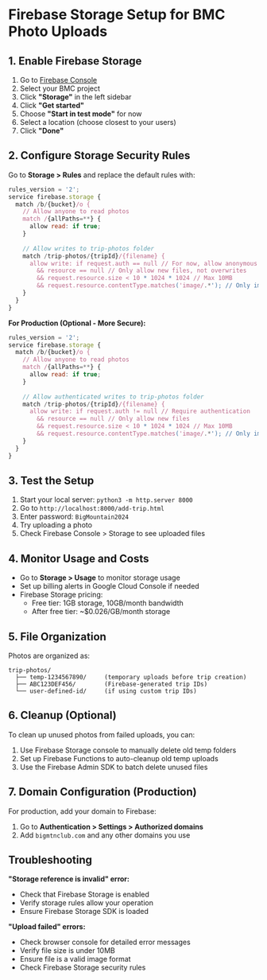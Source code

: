 # Firebase Storage Setup for BMC Photo Uploads

## 1. Enable Firebase Storage

1. Go to [Firebase Console](https://console.firebase.google.com/)
2. Select your BMC project
3. Click **"Storage"** in the left sidebar
4. Click **"Get started"**
5. Choose **"Start in test mode"** for now
6. Select a location (choose closest to your users)
7. Click **"Done"**

## 2. Configure Storage Security Rules

Go to **Storage > Rules** and replace the default rules with:

```javascript
rules_version = '2';
service firebase.storage {
  match /b/{bucket}/o {
    // Allow anyone to read photos
    match /{allPaths=**} {
      allow read: if true;
    }
    
    // Allow writes to trip-photos folder
    match /trip-photos/{tripId}/{filename} {
      allow write: if request.auth == null // For now, allow anonymous uploads
        && resource == null // Only allow new files, not overwrites
        && request.resource.size < 10 * 1024 * 1024 // Max 10MB
        && request.resource.contentType.matches('image/.*'); // Only images
    }
  }
}
```

**For Production (Optional - More Secure):**
```javascript
rules_version = '2';
service firebase.storage {
  match /b/{bucket}/o {
    // Allow anyone to read photos
    match /{allPaths=**} {
      allow read: if true;
    }
    
    // Allow authenticated writes to trip-photos folder
    match /trip-photos/{tripId}/{filename} {
      allow write: if request.auth != null // Require authentication
        && resource == null // Only allow new files
        && request.resource.size < 10 * 1024 * 1024 // Max 10MB
        && request.resource.contentType.matches('image/.*'); // Only images
    }
  }
}
```

## 3. Test the Setup

1. Start your local server: `python3 -m http.server 8000`
2. Go to `http://localhost:8000/add-trip.html`
3. Enter password: `BigMountain2024`
4. Try uploading a photo
5. Check Firebase Console > Storage to see uploaded files

## 4. Monitor Usage and Costs

- Go to **Storage > Usage** to monitor storage usage
- Set up billing alerts in Google Cloud Console if needed
- Firebase Storage pricing: 
  - Free tier: 1GB storage, 10GB/month bandwidth
  - After free tier: ~$0.026/GB/month storage

## 5. File Organization

Photos are organized as:
```
trip-photos/
  ├── temp-1234567890/     (temporary uploads before trip creation)
  ├── ABC123DEF456/        (Firebase-generated trip IDs)
  └── user-defined-id/     (if using custom trip IDs)
```

## 6. Cleanup (Optional)

To clean up unused photos from failed uploads, you can:
1. Use Firebase Storage console to manually delete old temp folders
2. Set up Firebase Functions to auto-cleanup old temp uploads
3. Use the Firebase Admin SDK to batch delete unused files

## 7. Domain Configuration (Production)

For production, add your domain to Firebase:
1. Go to **Authentication > Settings > Authorized domains**
2. Add `bigmtnclub.com` and any other domains you use

## Troubleshooting

**"Storage reference is invalid" error:**
- Check that Firebase Storage is enabled
- Verify storage rules allow your operation
- Ensure Firebase Storage SDK is loaded

**"Upload failed" errors:**
- Check browser console for detailed error messages
- Verify file size is under 10MB
- Ensure file is a valid image format
- Check Firebase Storage security rules